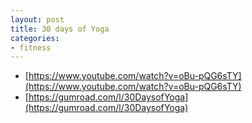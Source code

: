```yaml
---
layout: post
title: 30 days of Yoga
categories:
- fitness
---
```


* [https://www.youtube.com/watch?v=oBu-pQG6sTY](https://www.youtube.com/watch?v=oBu-pQG6sTY)
* [https://gumroad.com/l/30DaysofYoga](https://gumroad.com/l/30DaysofYoga)